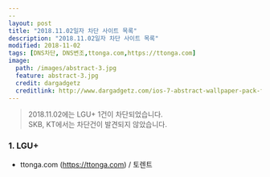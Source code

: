 ```yaml
---
--
layout: post
title: "2018.11.02일자 차단 사이트 목록"
description: "2018.11.02일자 차단 사이트 목록"
modified: 2018-11-02
tags: [DNS차단, DNS변조,ttonga.com,https://ttonga.com]
image:
  path: /images/abstract-3.jpg
  feature: abstract-3.jpg
  credit: dargadgetz
  creditlink: http://www.dargadgetz.com/ios-7-abstract-wallpaper-pack-for-iphone-5-and-ipod-touch-retina/
---
```

> 2018.11.02에는 LGU+ 1건이 차단되었습니다.  
> SKB, KT에서는 차단건이 발견되지 않았습니다.
### 1. LGU+
 - ttonga.com (https://ttonga.com) / 토렌트
